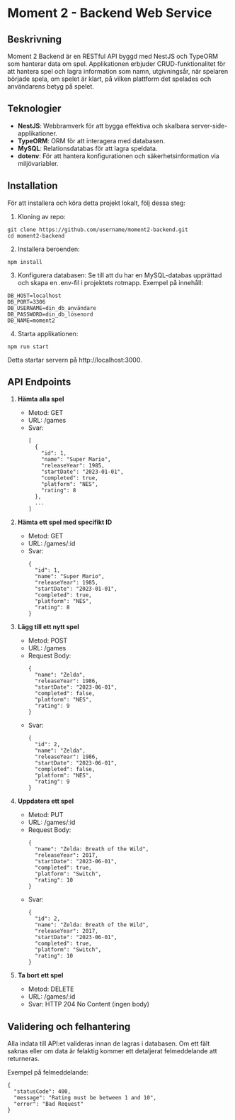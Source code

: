 # Moment 2 - Backend Web Service

## Beskrivning

Moment 2 Backend är en RESTful API byggd med NestJS och TypeORM som hanterar data om spel. Applikationen erbjuder CRUD-funktionalitet för att hantera spel och lagra information som namn, utgivningsår, när spelaren började spela, om spelet är klart, på vilken plattform det spelades och användarens betyg på spelet.

## Teknologier

- **NestJS**: Webbramverk för att bygga effektiva och skalbara server-side-applikationer.
- **TypeORM**: ORM för att interagera med databasen.
- **MySQL**: Relationsdatabas för att lagra speldata.
- **dotenv**: För att hantera konfigurationen och säkerhetsinformation via miljövariabler.

## Installation

För att installera och köra detta projekt lokalt, följ dessa steg:

1. Kloning av repo:

```
git clone https://github.com/username/moment2-backend.git
cd moment2-backend
```

2. Installera beroenden:

```
npm install
```

3. Konfigurera databasen: Se till att du har en MySQL-databas upprättad och skapa en .env-fil i projektets rotmapp. Exempel på innehåll:

```
DB_HOST=localhost
DB_PORT=3306
DB_USERNAME=din_db_användare
DB_PASSWORD=din_db_lösenord
DB_NAME=moment2
```

4. Starta applikationen:

```
npm run start
```

Detta startar servern på http://localhost:3000.

## API Endpoints

1. **Hämta alla spel**

    - Metod: GET
    - URL: /games
    - Svar:
      ```
      [
        {
          "id": 1,
          "name": "Super Mario",
          "releaseYear": 1985,
          "startDate": "2023-01-01",
          "completed": true,
          "platform": "NES",
          "rating": 8
        },
        ...
      ]
      ```

2. **Hämta ett spel med specifikt ID**

    - Metod: GET
    - URL: /games/:id
    - Svar:
      ```
      {
        "id": 1,
        "name": "Super Mario",
        "releaseYear": 1985,
        "startDate": "2023-01-01",
        "completed": true,
        "platform": "NES",
        "rating": 8
      }
      ```

3. **Lägg till ett nytt spel**

    - Metod: POST
    - URL: /games
    - Request Body:
      ```
      {
        "name": "Zelda",
        "releaseYear": 1986,
        "startDate": "2023-06-01",
        "completed": false,
        "platform": "NES",
        "rating": 9
      }
      ```
    - Svar:
      ```
      {
        "id": 2,
        "name": "Zelda",
        "releaseYear": 1986,
        "startDate": "2023-06-01",
        "completed": false,
        "platform": "NES",
        "rating": 9
      }
      ```

4. **Uppdatera ett spel**

    - Metod: PUT
    - URL: /games/:id
    - Request Body:
      ```
      {
        "name": "Zelda: Breath of the Wild",
        "releaseYear": 2017,
        "startDate": "2023-06-01",
        "completed": true,
        "platform": "Switch",
        "rating": 10
      }
      ```
    - Svar:
      ```
      {
        "id": 2,
        "name": "Zelda: Breath of the Wild",
        "releaseYear": 2017,
        "startDate": "2023-06-01",
        "completed": true,
        "platform": "Switch",
        "rating": 10
      }
      ```

5. **Ta bort ett spel**

    - Metod: DELETE
    - URL: /games/:id
    - Svar: HTTP 204 No Content (ingen body)

## Validering och felhantering

Alla indata till API:et valideras innan de lagras i databasen. Om ett fält saknas eller om data är felaktig kommer ett detaljerat felmeddelande att returneras.

Exempel på felmeddelande:

```
{
  "statusCode": 400,
  "message": "Rating must be between 1 and 10",
  "error": "Bad Request"
}
```
